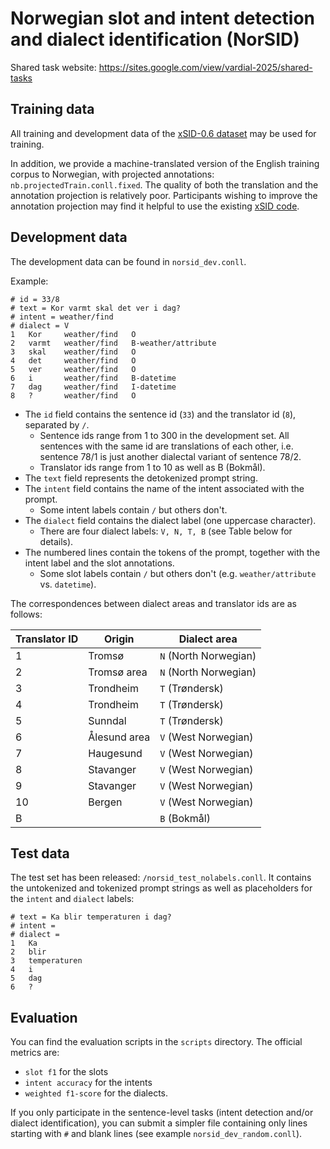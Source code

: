 # Norwegian slot and intent detection and dialect identification (NorSID)

Shared task website: https://sites.google.com/view/vardial-2025/shared-tasks

## Training data

All training and development data of the [xSID-0.6 dataset](https://github.com/mainlp/xsid/tree/main/data/xSID-0.6) may be used for training.

In addition, we provide a machine-translated version of the English training corpus to Norwegian, with projected annotations: `nb.projectedTrain.conll.fixed`. The quality of both the translation and the annotation projection is relatively poor. Participants wishing to improve the annotation projection may find it helpful to use the existing [xSID code](https://github.com/mainlp/xsid/tree/main/scripts).


## Development data

The development data can be found in `norsid_dev.conll`.

Example:

```
# id = 33/8
# text = Kor varmt skal det ver i dag?
# intent = weather/find
# dialect = V
1   Kor     weather/find   O
2   varmt   weather/find   B-weather/attribute
3   skal    weather/find   O
4   det     weather/find   O
5   ver     weather/find   O
6   i       weather/find   B-datetime
7   dag     weather/find   I-datetime
8   ?       weather/find   O
```

- The `id` field contains the sentence id (`33`) and the translator id (`8`), separated by `/`.
  - Sentence ids range from 1 to 300 in the development set. All sentences with the same id are translations of each other, i.e. sentence 78/1 is just another dialectal variant of sentence 78/2.
  - Translator ids range from 1 to 10 as well as B (Bokmål).
- The `text` field represents the detokenized prompt string.
- The `intent` field contains the name of the intent associated with the prompt.
  - Some intent labels contain `/` but others don't.
- The `dialect` field contains the dialect label (one uppercase character).
  - There are four dialect labels: `V, N, T, B` (see Table below for details).
- The numbered lines contain the tokens of the prompt, together with the intent label and the slot annotations.
  - Some slot labels contain `/` but others don't (e.g. `weather/attribute` vs. `datetime`).

The correspondences between dialect areas and translator ids are as follows:

| Translator ID  | Origin | Dialect area |
| --- | ----------- | ------------- |
| 1  | Tromsø       | `N` (North Norwegian) |
| 2  | Tromsø area  | `N` (North Norwegian) |
| 3  | Trondheim    | `T` (Trøndersk)       |
| 4  | Trondheim    | `T` (Trøndersk)       |
| 5  | Sunndal      | `T` (Trøndersk)       |
| 6  | Ålesund area | `V` (West Norwegian)  |
| 7  | Haugesund    | `V` (West Norwegian)  |
| 8  | Stavanger    | `V` (West Norwegian)  |
| 9  | Stavanger    | `V` (West Norwegian)  |
| 10 | Bergen       | `V` (West Norwegian)  |
| B  |              | `B` (Bokmål)          |

## Test data

The test set has been released: `/norsid_test_nolabels.conll`. It contains the untokenized and tokenized prompt strings as well as placeholders for the `intent` and `dialect` labels:

```
# text = Ka blir temperaturen i dag?
# intent = 
# dialect = 
1	Ka
2	blir
3	temperaturen
4	i
5	dag
6	?
```

## Evaluation

You can find the evaluation scripts in the `scripts` directory. The official metrics are:
- `slot f1` for the slots
- `intent accuracy` for the intents
- `weighted f1-score` for the dialects.

If you only participate in the sentence-level tasks (intent detection and/or dialect identification), you can submit a simpler file containing only lines starting with `#` and blank lines (see example `norsid_dev_random.conll`).
